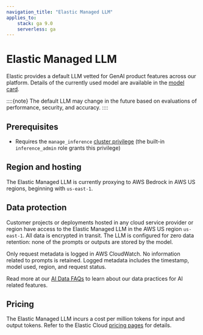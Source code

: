 ```yaml
---
navigation_title: "Elastic Managed LLM"
applies_to:
    stack: ga 9.0
    serverless: ga
---
```


# Elastic Managed LLM

Elastic provides a default LLM vetted for GenAI product features across our platform.
Details of the currently used model are available in the [model card](https://raw.githubusercontent.com/elastic/kibana/refs/heads/main/docs/reference/resources/Elastic_Managed_LLM_model_card.pdf).

::::{note}
The default LLM may change in the future based on evaluations of performance, security, and accuracy.
::::

## Prerequisites

* Requires the `manage_inference` [cluster privilege](https://www.elastic.co/docs/reference/elasticsearch/security-privileges#privileges-list-cluster) (the built-in `inference_admin` role grants this privilege)

## Region and hosting

The Elastic Managed LLM is currently proxying to AWS Bedrock in AWS US regions, beginning with `us-east-1`.

## Data protection

Customer projects or deployments hosted in any cloud service provider or region have access to the Elastic Managed LLM in the AWS US region `us-east-1`.
All data is encrypted in transit. The LLM is configured for zero data retention: none of the prompts or outputs are stored by the model.

Only request metadata is logged in AWS CloudWatch.
No information related to prompts is retained.
Logged metadata includes the timestamp, model used, region, and request status.

Read more at our [AI Data FAQs](https://www.elastic.co/trust/ai-data-faq) to learn about our data practices for AI related features.

## Pricing

The Elastic Managed LLM incurs a cost per million tokens for input and output tokens. Refer to the Elastic Cloud [pricing pages](https://www.elastic.co/pricing) for details.
